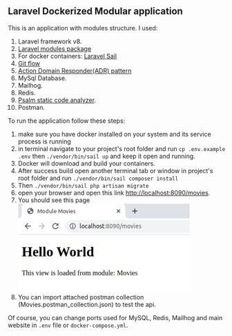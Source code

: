 
## Laravel Dockerized Modular application

This is an application with modules structure.
I used:
1) Laravel framework v8.
2) [Laravel modules package](https://nwidart.com/laravel-modules/v6/introduction)
3) For docker containers: [Laravel Sail](https://laravel.com/docs/8.x/sail)
4) [Git flow](https://www.atlassian.com/git/tutorials/comparing-workflows/gitflow-workflow)
5) [Action Domain Responder(ADR) pattern](https://martinbean.dev/blog/2016/10/20/implementing-adr-in-laravel/)
6) MySql Database.
7) Mailhog.
8) Redis.
9) [Psalm static code analyzer](https://psalm.dev/).
10) Postman.

To run the application follow these steps:
1) make sure you have docker installed on your system and its service process is running
2) in terminal navigate to your project's root folder and run `cp .env.example .env` then `./vendor/bin/sail up` and keep it open and running.
3) Docker will download and build your containers.
4) After success build open another terminal tab or window in project's root folder and run `./vendor/bin/sail composer install`
5) Then `./vendor/bin/sail php artisan migrate`
6) open your browser and open this link [http://localhost:8090/movies](http://localhost:8090/movies).
7) You should see this page<br/>  ![img.png](img.png)
8) You can import attached postman collection (Movies.postman_collection.json) to test the api.

Of course, you can change ports used for MySQL, Redis, Mailhog and main website in `.env` file or `docker-compose.yml`.
